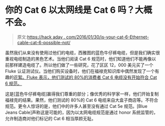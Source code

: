 # 你的 Cat 6 以太网线是 Cat 6 吗？大概不会。

> 原文:[https://hack aday . com/2016/01/30/is-your-cat-6-Ethernet-cable-cat-6-possible-not/](https://hackaday.com/2016/01/30/is-your-cat-6-ethernet-cable-cat-6-probably-not/)

虽然我们从来没有使用过他们的电缆，西雅图的蓝色牛仔裤电缆，但是我们确实很重视电缆制造的黑色艺术。当他们阅读 Cat 6 规范时，他们知道他们不能再像以前那样建造电缆了。所以他们做了一些研究，花了区区 12，000 美元买了一个 Fluke 认证测试仪。当他们购买设备时，他们在福禄克知识库中偶然发现了一个有趣的[花絮。Fluke 表示，他们测试的 80%的消费者 Cat 6 电缆没有开始符合 Cat 6 规范。](http://www.flukenetworks.com/knowledge-base?nid=132399&tid=257)

这是[蓝色牛仔裤电缆]赢得我们尊重的部分；像优秀的科学家一样，他们开始复制福禄克的结果。果然，他们测试的 80%的 Cat 6 电缆来自大盒子商店等。不符合规范。更令人惊讶的是，他们中的许多人甚至没有通过 Cat 5e 规范。[Blue Jeans Cable]声称这是可能的，因为以太网电缆规范是通过 honor 系统监管的，允许制造商对他们标记的 Cat 6 相当厚颜无耻。